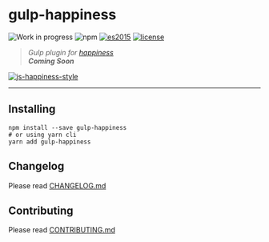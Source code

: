 # gulp-happiness

![Work in progress](https://img.shields.io/badge/Status-WIP-red.svg)
![npm](https://img.shields.io/badge/node-6.3.1-yellow.svg)
[![es2015](https://img.shields.io/badge/ECMAScript-2015_(ES6)-blue.svg)](https://nodejs.org/en/docs/es6/)
[![license](https://img.shields.io/badge/License-MIT-blue.svg)](https://github.com/dutchenkoOleg/gulp-happiness/blob/master/LICENSE)

> _Gulp plugin for [happiness](https://www.npmjs.com/package/happiness)_  
> ___Coming Soon___

[![js-happiness-style](https://cdn.rawgit.com/JedWatson/happiness/master/badge.svg)](https://github.com/JedWatson/happiness)

---

## Installing

```shell
npm install --save gulp-happiness
# or using yarn cli
yarn add gulp-happiness
```

## Changelog

Please read [CHANGELOG.md](https://github.com/dutchenkoOleg/gulp-happiness/blob/master/CHANGELOG.md)

## Contributing

Please read [CONTRIBUTING.md](https://github.com/dutchenkoOleg/gulp-happiness/blob/master/CONTRIBUTING.md)

